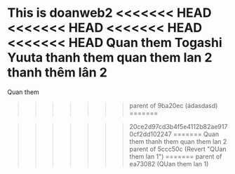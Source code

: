 This is doanweb2 
<<<<<<< HEAD
<<<<<<< HEAD
<<<<<<< HEAD
<<<<<<< HEAD
Quan them
Togashi Yuuta
thanh them
quan them lan 2
thanh thêm lân 2
=======
Quan them
>>>>>>> parent of 9ba20ec (ádasdasd)
=======

>>>>>>> 20ce2d97cd3b4f5e4112b82ae9170cf2dd102247
=======
Quan them
thanh them
quan them lan 2
>>>>>>> parent of 5ccc50c (Revert "QUan them lan 1")
=======
>>>>>>> parent of ea73082 (QUan them lan 1)
